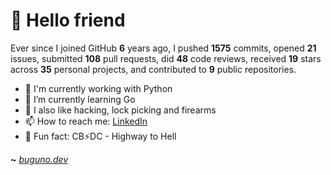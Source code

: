 # 🤖 Hello friend

Ever since I joined GitHub **6** years ago, I pushed **1575** commits, opened **21** issues, submitted **108** pull requests, did **48** code reviews, received **19** stars across **35** personal projects, and contributed to **9** public repositories.

- 🐍 I'm currently working with Python
- 🌱 I’m currently learning Go
- 🔭 I also like hacking, lock picking and firearms
- 📫 How to reach me: [LinkedIn](https://www.linkedin.com/in/brunodesouzabezerra/)
- 🤡 Fun fact: CB⚡DC - Highway to Hell

**~** [_buguno.dev_](https://buguno.dev)
